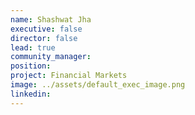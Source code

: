 ```yaml
---
name: Shashwat Jha
executive: false
director: false
lead: true
community_manager:   
position:  
project: Financial Markets
image: ../assets/default_exec_image.png
linkedin: 
---
```

